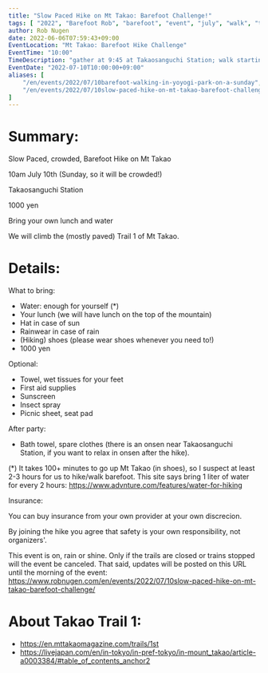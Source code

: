 ```yaml
---
title: "Slow Paced Hike on Mt Takao: Barefoot Challenge!"
tags: [ "2022", "Barefoot Rob", "barefoot", "event", "july", "walk", "takao", "はだし", "代々木公園", "裸足のロブ" ]
author: Rob Nugen
date: 2022-06-06T07:59:43+09:00
EventLocation: "Mt Takao: Barefoot Hike Challenge"
EventTime: "10:00"
TimeDescription: "gather at 9:45 at Takaosanguchi Station; walk starting at 10:00"
EventDate: "2022-07-10T10:00:00+09:00"
aliases: [
    "/en/events/2022/07/10barefoot-walking-in-yoyogi-park-on-a-sunday",
    "/en/events/2022/07/10slow-paced-hike-on-mt-takao-barefoot-challenge",
]
---
```


# Summary:

Slow Paced, crowded, Barefoot Hike on Mt Takao

10am July 10th (Sunday, so it will be crowded!)

Takaosanguchi Station

1000 yen

Bring your own lunch and water

We will climb the (mostly paved) Trail 1 of Mt Takao.

# Details:

What to bring:
* Water: enough for yourself (*)
* Your lunch (we will have lunch on the top of the mountain)
* Hat in case of sun
* Rainwear in case of rain
* (Hiking) shoes (please wear shoes whenever you need to!)
* 1000 yen

 Optional:
* Towel, wet tissues for your feet
* First aid supplies
* Sunscreen
* Insect spray
* Picnic sheet, seat pad

After party:
* Bath towel, spare clothes (there is an onsen near Takaosanguchi Station,
  if you want to relax in onsen after the hike).


(*) It takes 100+ minutes to go up Mt Takao (in shoes), so I suspect at least 2-3 hours for us to hike/walk barefoot.  This site says bring 1 liter of water for every 2 hours: https://www.advnture.com/features/water-for-hiking

Insurance:

You can buy insurance from your own provider at your own discrecion.

By joining the hike you agree that safety is your own responsibility, not organizers'.

This event is on, rain or shine.  Only if the trails are closed or trains stopped will the event be canceled.   That said, updates will be posted on this URL until the morning of the event:
https://www.robnugen.com/en/events/2022/07/10slow-paced-hike-on-mt-takao-barefoot-challenge/

# About Takao Trail 1:

* https://en.mttakaomagazine.com/trails/1st
* https://livejapan.com/en/in-tokyo/in-pref-tokyo/in-mount_takao/article-a0003384/#table_of_contents_anchor2
